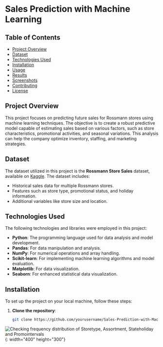

# Sales Prediction with Machine Learning

## Table of Contents
- [Project Overview](#project-overview)
- [Dataset](#dataset)
- [Technologies Used](#technologies-used)
- [Installation](#installation)
- [Usage](#usage)
- [Results](#results)
- [Screenshots](#screenshots)
- [Contributing](#contributing)
- [License](#license)

## Project Overview
This project focuses on predicting future sales for Rossmann stores using machine learning techniques. The objective is to create a robust predictive model capable of estimating sales based on various factors, such as store characteristics, promotional activities, and seasonal variations. This analysis can help the company optimize inventory, staffing, and marketing strategies.

## Dataset
The dataset utilized in this project is the **Rossmann Store Sales** dataset, available on [Kaggle](https://www.kaggle.com/c/rossmann-store-sales/data). The dataset includes:
- Historical sales data for multiple Rossmann stores.
- Features such as store type, promotional status, and holiday information.
- Additional variables like store size and location.

## Technologies Used
The following technologies and libraries were employed in this project:
- **Python**: The programming language used for data analysis and model development.
- **Pandas**: For data manipulation and analysis.
- **NumPy**: For numerical operations and array handling.
- **Scikit-learn**: For implementing machine learning algorithms and model evaluation.
- **Matplotlib**: For data visualization.
- **Seaborn**: For enhanced statistical data visualization.

## Installation
To set up the project on your local machine, follow these steps:

1. **Clone the repository**:
   ```bash
   git clone https://github.com/yourusername/Sales-Prediction-with-Machine-Learning.git

 ![Checking frequency distribution of Storetype, Assortment, Stateholiday and Promointervals](https://github.com/user-attachments/assets/af08217b-3260-4499-90e9-680039aedba2){: width="400" height="300"}



